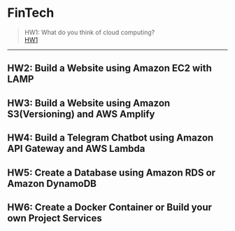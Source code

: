 FinTech
===

>HW1: What do you think of cloud computing?\
[HW1](https://github.com/08170106/FinTech/blob/main/HW1)
---
HW2: Build a Website using Amazon EC2 with LAMP
---
HW3: Build a Website using Amazon S3(Versioning) and AWS Amplify
---
HW4: Build a Telegram Chatbot using Amazon API Gateway and AWS Lambda
---
HW5: Create a Database using Amazon RDS or Amazon DynamoDB
---
HW6: Create a Docker Container or Build your own Project Services
---
